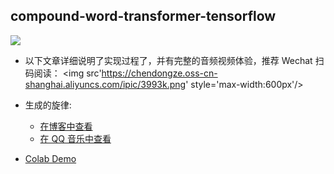 ## compound-word-transformer-tensorflow


[![](https://chendongze.oss-cn-shanghai.aliyuncs.com/ipic/m5fng.png)](https://eurychen.me/post/music/ai-music/1/)


* 以下文章详细说明了实现过程了，并有完整的音频视频体验，推荐 Wechat 扫码阅读：
<img src'https://chendongze.oss-cn-shanghai.aliyuncs.com/ipic/3993k.png' style='max-width:600px'/>




* 生成的旋律:
  * [在博客中查看](https://eurychen.me/post/music/ai-music/1/)
  * [在 QQ 音乐中查看](https://i.y.qq.com/n2/m/share/details/album.html?albummid=001cIqFi422iAM)
* [Colab Demo](https://colab.research.google.com/drive/1M4-dW3PXrr8BUynejLHiZIbIV7XdpN9I?usp=sharing)

